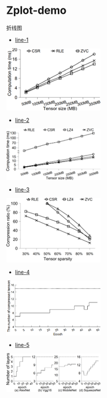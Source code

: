 # Zplot-demo

折线图

- [line-1](https://github.com/ISCS-ZJU/Zplot-demo/tree/main/Line/Line1)

<img src="https://github.com/ISCS-ZJU/Zplot-demo/blob/main/Line/Line1/line-1.png" width="50%" height="50%">



- [line-2](https://github.com/ISCS-ZJU/Zplot-demo/tree/main/Line/Line2)


<img src="https://github.com/ISCS-ZJU/Zplot-demo/blob/main/Line/Line2/line-2.png" width="50%" height="50%">




- [line-3](https://github.com/ISCS-ZJU/Zplot-demo/tree/main/Line/Line3)


<img src="https://github.com/ISCS-ZJU/Zplot-demo/blob/main/Line/Line3/line-3.png" width="50%" height="50%">


- [line-4](https://github.com/ISCS-ZJU/Zplot-demo/tree/main/Line/Line4)


<img src="https://github.com/ISCS-ZJU/Zplot-demo/blob/main/Line/Line4/line-4.png" width="50%" height="50%">


- [line-5](https://github.com/ISCS-ZJU/Zplot-demo/tree/main/Line/Line5)


<img src="https://github.com/ISCS-ZJU/Zplot-demo/blob/main/Line/Line5/line-5.png" width="50%" height="50%">


